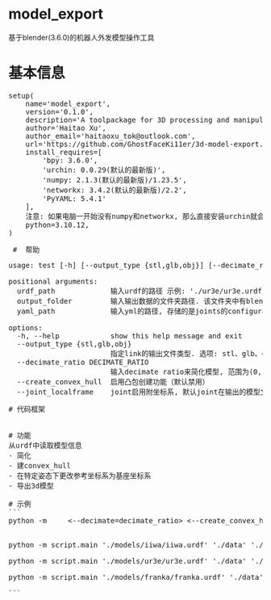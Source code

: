 # model_export
基于blender(3.6.0)的机器人外发模型操作工具

# 基本信息
<pre>
setup(
    name='model_export',  
    version='0.1.0',  
    description='A toolpackage for 3D processing and manipulation in Python from urdf to blender',   
    author='Haitao Xu',    
    author_email='haitaoxu_tok@outlook.com',   
    url='https://github.com/GhostFaceKi11er/3d-model-export.git',  
    install_requires=[  
        'bpy: 3.6.0',  
        'urchin: 0.0.29(默认的最新版)',  
        'numpy: 2.1.3(默认的最新版)/1.23.5',  
        'networkx: 3.4.2(默认的最新版)/2.2',  
        'PyYAML: 5.4.1'  
    ],  
    注意: 如果电脑一开始没有numpy和networkx, 那么直接安装urchin就会自动安装这两个库. pip install urchin  
    python=3.10.12,  
)  
<pre>
 #  帮助
<pre>
usage: test [-h] [--output_type {stl,glb,obj}] [--decimate_ratio DECIMATE_RATIO] [--create_convex_hull] [--joint_localframe] urdf_path output_folder yaml_path  

positional arguments:  
  urdf_path             输入urdf的路径 示例: './ur3e/ur3e.urdf'  
  output_folder         输入输出数据的文件夹路径. 该文件夹中有blend文件, 每个link的stl文件, 以及存储每个link和joint的名字, xyz,rpy,visaul的文件路径, 简化后的collision的文件路径示例: --output_foler='./data'  
  yaml_path             输入yml的路径, 存储的是joints的configuration 示例: './models/franka/franka_joints.yaml'  

options:  
  -h, --help            show this help message and exit  
  --output_type {stl,glb,obj}  
                        指定link的输出文件类型. 选项: stl、glb、obj 默认为 stl. 示例: --output_type glb  
  --decimate_ratio DECIMATE_RATIO  
                        输入decimate ratio来简化模型, 范围为(0, 1) 默认为1, 即不简化 示例: --decimate=0.1  
  --create_convex_hull  启用凸包创建功能（默认禁用）  
  --joint_localframe    joint启用附坐标系, 默认joint在输出的模型文件和json文件中为worldframe  
<pre>
# 代码框架


# 功能
从urdf中读取模型信息
- 简化
- 建convex_hull
- 在特定姿态下更改参考坐标系为基座坐标系
- 导出3d模型

# 示例
```
python -m <exectue-file> <urdf-path> <output-folder> <yaml-path> <--decimate=decimate_ratio> <--create_convex_hull> <--joint_localframe>


python -m script.main './models/iiwa/iiwa.urdf' './data' './models/iiwa/iiwa_joints.yaml' --decimate=0.5 --create_convex_hull

python -m script.main './models/ur3e/ur3e.urdf' './data' './models/ur3e/ur3e_joints.yaml' --decimate=0.5 --create_convex_hull

python -m script.main './models/franka/franka.urdf' './data' './models/franka/franka_joints.yaml' --decimate=0.5 --create_convex_hull

```

